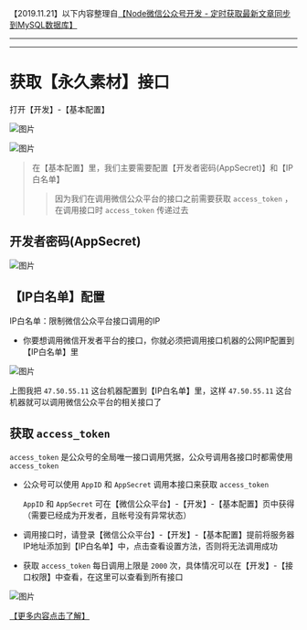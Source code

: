 【2019.11.21】以下内容整理自[【Node微信公众号开发 - 定时获取最新文章同步到MySQL数据库】](https://www.ucloud.cn/yun/95835.html)

---
---

# 获取【永久素材】接口

打开【开发】-【基本配置】

![图片](https://segmentfault.com/img/remote/1460000015441411?w=266&h=329?0.614977099439431)

![图片](https://segmentfault.com/img/remote/1460000015441412?w=1611&h=1026?0.8160972186283699)

> 在【基本配置】里，我们主要需要配置【开发者密码(AppSecret)】和【IP白名单】
>> 因为我们在调用微信公众平台的接口之前需要获取 `access_token` ，在调用接口时 `access_token` 传递过去

## 开发者密码(AppSecret)

![图片](https://segmentfault.com/img/remote/1460000015441413?w=1392&h=292?0.4312964055608175)

## 【IP白名单】配置

IP白名单：限制微信公众平台接口调用的IP

- 你要想调用微信开发者平台的接口，你就必须把调用接口机器的公网IP配置到【IP白名单】里

![图片](https://segmentfault.com/img/remote/1460000015441418?w=733&h=628?0.48384209484820184)

上图我把 `47.50.55.11` 这台机器配置到【IP白名单】里，这样 `47.50.55.11` 这台机器就可以调用微信公众平台的相关接口了

## 获取 `access_token`

`access_token` 是公众号的全局唯一接口调用凭据，公众号调用各接口时都需使用 `access_token`

- 公众号可以使用 `AppID` 和 `AppSecret` 调用本接口来获取 `access_token`

  `AppID` 和 `AppSecret` 可在【微信公众平台】-【开发】-【基本配置】页中获得（需要已经成为开发者，且帐号没有异常状态）

- 调用接口时，请登录【微信公众平台】-【开发】-【基本配置】提前将服务器IP地址添加到【IP白名单】中，点击查看设置方法，否则将无法调用成功

- 获取 `access_token` 每日调用上限是 `2000` 次，具体情况可以在【开发】-【接口权限】中查看，在这里可以查看到所有接口

![图片](https://segmentfault.com/img/remote/1460000015441419?w=1246&h=1027?0.5075882227625521)

[【更多内容点击了解】](https://www.ucloud.cn/yun/95835.html)
